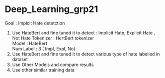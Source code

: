 # Deep_Learning_grp21



Goal : Implcit Hate detetction 

  1. Use HateBert and fine tuned it to detect : Implicit Hate, Explicit Hate , Not Hate
    Tokenizer : HertBert tokenizer <br>
    Model : HateBert <br>
    Num Label : 3 ( Impl, Expl, No)
  3. Use HateBert and fine tuned it to detect various type of hate labelled in dataset
  4. Use Other Models and compare results
  5. Use other similar training data


